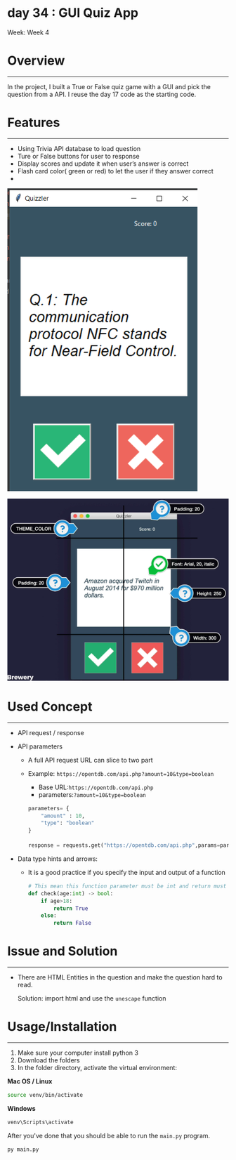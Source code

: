 # day 34 : GUI Quiz App

Week: Week 4

# **Overview**

---

In the project, I built a True or False quiz game with a GUI and pick the question from a API. I reuse the day 17 code as the starting code.

# **Features**

---

- Using Trivia API database to load question
- Ture or False buttons for user to response
- Display scores and update it when user’s answer is correct
- Flash card color( green or red) to let the user if they answer correct
- 

![Untitled](screenshots/Untitled.png)

![Untitled](screenshots/Untitled%201.png)

# Used Concept

---

- API request / response
- API parameters
    - A full API request URL can slice to two part
    - Example: `https://opentdb.com/api.php?amount=10&type=boolean`
        - Base URL:`https://opentdb.com/api.php`
        - parameters:`?amount=10&type=boolean`
        
        ```python
        parameters= {
            "amount" : 10,
            "type": "boolean"
        }
        
        response = requests.get("https://opentdb.com/api.php",params=parameters)
        ```
        
- Data type hints and arrows:
    - It is a good practice if you specify the input and output of a function
        
        ```python
        # This mean this function parameter must be int and return must be bool
        def check(age:int) -> bool:
        	if age>18:
        		return True
        	else:
        		return False
        ```
        

# Issue and Solution

---

- There are HTML Entities in the question and make the question hard to read.
    
    Solution: import html and use the `unescape` function 
    

# Usage/**Installation**

---

1. Make sure your computer install python 3
2. Download the folders
3.  In the folder directory, activate the virtual environment:

**Mac OS / Linux**

```bash
source venv/bin/activate

```

**Windows**

```bash
venv\Scripts\activate
```

After you've done that you should be able to run the `main.py` program. 

```bash
py main.py
```